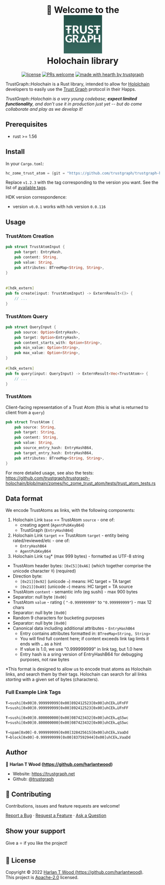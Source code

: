<h1 align="center">
  <div>👋 Welcome to the</div>
  <img src="./doc/img/logo.png" alt="Logo" height="125">
  <div>Holochain library</div>
</h1>

<div align="center">

[![license](https://img.shields.io/github/license/trustgraph/trustgraph-holochain.svg?style=flat-square)](LICENSE.md)
[![PRs welcome](https://img.shields.io/badge/PRs-welcome-ff69b4.svg?style=flat-square)](https://github.com/trustgraph/trustgraph-holochain/issues?q=is%3Aissue+is%3Aopen+label%3A%22help+wanted%22)
[![made with hearth by trustgraph](https://img.shields.io/badge/made%20with%20%E2%99%A5%20-cc14cc.svg?style=flat-square)](https://github.com/trustgraph)

</div>


TrustGraph::Holochain is a Rust library, intended to allow for [Hololchain](https://www.holochain.org) developers to easily use the [Trust Graph](https://github.com/trustgraph/trustgraph) protocol in their Happs.

_TrustGraph::Holochain is a very young codebase; **expect limited functionality**, and don’t use it in production just yet -- but do come collaborate and play as we develop it!_

## Prerequisites

- rust >= 1.56

## Install

In your `Cargo.toml`:

```rs
hc_zome_trust_atom = {git = "https://github.com/trustgraph/trustgraph-holochain.git", rev="v1.2.3", package = "hc_zome_trust_atom"}
```

Replace `v1.2.3` with the tag corresponding to the version you want. See the list of [available tags](https://github.com/trustgraph/trustgraph-holochain/tags).

HDK version correspondence:

- version `v0.0.1` works with `hdk` version `0.0.116`

## Usage

### TrustAtom Creation

```rs
pub struct TrustAtomInput {
    pub target: EntryHash,
    pub content: String,
    pub value: String,
    pub attributes: BTreeMap<String, String>,
}


#[hdk_extern]
pub fn create(input: TrustAtomInput) -> ExternResult<()> {
    // ...
}
```

### TrustAtom Query

```rs
pub struct QueryInput {
    pub source: Option<EntryHash>,
    pub target: Option<EntryHash>,
    pub content_starts_with: Option<String>,
    pub min_value: Option<String>,
    pub max_value: Option<String>,
}

#[hdk_extern]
pub fn query(input: QueryInput) -> ExternResult<Vec<TrustAtom>> {
    // ...
}

```

### TrustAtom

Client-facing representation of a Trust Atom (this is what is returned to client from a `query`)

```rs
pub struct TrustAtom {
    pub source: String,
    pub target: String,
    pub content: String,
    pub value: String,
    pub source_entry_hash: EntryHashB64,
    pub target_entry_hash: EntryHashB64,
    pub attributes: BTreeMap<String, String>,
}
```

For more detailed usage, see also the tests: https://github.com/trustgraph/trustgraph-holochain/blob/main/zomes/hc_zome_trust_atom/tests/trust_atom_tests.rs

## Data format

We encode TrustAtoms as links, with the following components:

1. Holochain Link `base` == TrustAtom `source` - one of:
    - creating agent (`AgentPubKeyB64`)
    - TrustGraph (`EntryHashB64`)
1. Holochain Link `target` == TrustAtom `target` - entity being rated/reviewed/etc - one of:
    - `EntryHashB64`
    - `AgentPubKeyB64`
1. Holochain Link `tag`* (max 999 bytes) - formatted as UTF-8 string
  - TrustAtom header bytes: `[0xC5][0xA6]` (which together comprise the unicode character `Ŧ`) (required)
  - Direction byte:
      - `[0x21][0x92]` (unicode `→`) means: HC target = TA target
      - `[0x21][0xA9]` (unicode `↩`) means: HC target = TA source
  - TrustAtom `content` - semantic info (eg sushi) - max 900 bytes
  - Separator: null byte `[0x00]`
  - TrustAtom `value` - rating ( `"-0.999999999"` to `"0.999999999"`) - max 12 chars
  - Separator: null byte `[0x00]`
  - Random 9 characters for bucketing purposes
  - Separator: null byte `[0x00]`
  - Canonical data including additional attributes - `EntryHashB64`
      - Entry contains attributes formatted in: `BTreeMap<String, String>`
      - You will find full content here; if content exceeds link tag limts it ends with `…` as a hint
      - If value is 1.0, we use "0.999999999" in link tag, but 1.0 here
      - Entry hash is a sring version of EntryHashB64 for debugging purposes, not raw bytes

*This format is designed to allow us to encode trust atoms as Holochain links, and search them by their tags.  Holochain can search for all links _starting_ with a given set of bytes (characters).

### Full Example Link Tags

```
Ŧ→sushi[0x00]0.999999999[0x00]892412523[0x00]uhCEk…UFnFF
Ŧ↩sushi[0x00]0.999999999[0x00]892412523[0x00]uhCEk…UFnFF

Ŧ→sushi[0x00]0.800000000[0x00]087423432[0x00]uhCEk…qS5wc
Ŧ↩sushi[0x00]0.800000000[0x00]087423432[0x00]uhCEk…qS5wc

Ŧ→spam[0x00]-0.999999999[0x00]328425615[0x00]uhCEk…VaaDd
Ŧ→block[0x00]-0.999999999[0x00]837592944[0x00]uhCEk…VaaDd
```

## Author

👤 **Harlan T Wood (https://github.com/harlantwood)**

* Website: https://trustgraph.net
* Github: [@trustgraph](https://github.com/trustgraph)

## 🤝 Contributing

Contributions, issues and feature requests are welcome!<br />

<a href="https://github.com/trustgraph/trustgraph-holochain/issues/new?assignees=&labels=bug&template=01_BUG_REPORT.md&title=bug%3A+">Report a Bug</a>
·
<a href="https://github.com/trustgraph/trustgraph-holochain/issues/new?assignees=&labels=enhancement&template=02_FEATURE_REQUEST.md&title=feat%3A+">Request a Feature</a>
·
<a href="https://github.com/trustgraph/trustgraph-holochain/discussions">Ask a Question</a>

## Show your support

Give a ⭐️ if you like the project!

## 📝 License

Copyright © 2022 [Harlan T Wood (https://github.com/harlantwood)](https://github.com/trustgraph).<br />
This project is [Apache-2.0](https://github.com/trustgraph/js-trustgraph-core/blob/master/LICENSE) licensed.
